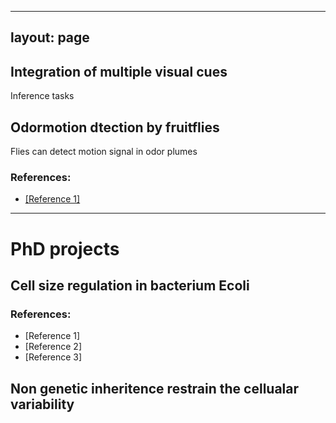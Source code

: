 ----
layout: page
----


## Integration of multiple visual cues 
Inference tasks 

## Odormotion dtection by fruitflies
Flies can detect motion signal in odor plumes

### References:
- [[Reference 1]](https://www.nature.com/articles/s41586-022-05423-4)


---

# PhD projects

## Cell size regulation in bacterium Ecoli

### References:
- [Reference 1]
- [Reference 2]
- [Reference 3]

## Non genetic inheritence restrain the cellualar variability




  
```
